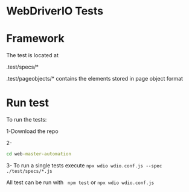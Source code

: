 # WebDriverIO Tests

# Framework
The test is located at

.test/specs/* 

.test/pageobjects/* contains the elements stored in page object format

# Run test
To run the tests:

1-Download the repo

2-
```cmd
cd web-master-automation
```
3- To run a single tests execute
```npx wdio wdio.conf.js --spec ./test/specs/*.js```

All test can be run with
``` npm test```
or ```npx wdio wdio.conf.js```

